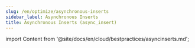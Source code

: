 ```yaml
---
slug: /en/optimize/asynchronous-inserts
sidebar_label: Asynchronous Inserts
title: Asynchronous Inserts (async_insert)
---
```


import Content from '@site/docs/en/cloud/bestpractices/asyncinserts.md';

<Content />
